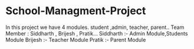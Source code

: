 # School-Managment-Project
In this project we have 4 modules. student ,admin, teacher, parent..
Team Member : Siddharth , Brijesh , Pratik...
Siddharth :- Admin Module,Students Module
Brijesh :- Teacher Module
Pratik :- Parent Module
